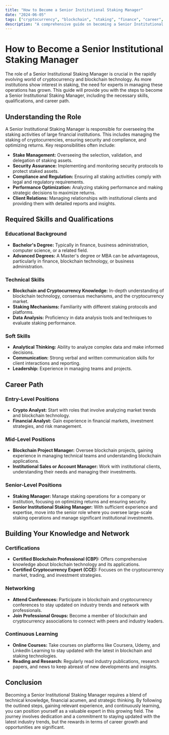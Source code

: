 ```yaml
---
title: "How to Become a Senior Institutional Staking Manager"
date: "2024-06-05"
tags: ["cryptocurrency", "blockchain", "staking", "finance", "career", "management"]
description: "A comprehensive guide on becoming a Senior Institutional Staking Manager, covering necessary skills, qualifications, and career path."
---
```


# How to Become a Senior Institutional Staking Manager

The role of a Senior Institutional Staking Manager is crucial in the rapidly evolving world of cryptocurrency and blockchain technology. As more institutions show interest in staking, the need for experts in managing these operations has grown. This guide will provide you with the steps to become a Senior Institutional Staking Manager, including the necessary skills, qualifications, and career path.

## Understanding the Role

A Senior Institutional Staking Manager is responsible for overseeing the staking activities of large financial institutions. This includes managing the staking of cryptocurrencies, ensuring security and compliance, and optimizing returns. Key responsibilities often include:

- **Stake Management:** Overseeing the selection, validation, and delegation of staking assets.
- **Security Assurance:** Implementing and monitoring security protocols to protect staked assets.
- **Compliance and Regulation:** Ensuring all staking activities comply with legal and regulatory requirements.
- **Performance Optimization:** Analyzing staking performance and making strategic decisions to maximize returns.
- **Client Relations:** Managing relationships with institutional clients and providing them with detailed reports and insights.

## Required Skills and Qualifications

### Educational Background

- **Bachelor's Degree:** Typically in finance, business administration, computer science, or a related field.
- **Advanced Degrees:** A Master's degree or MBA can be advantageous, particularly in finance, blockchain technology, or business administration.

### Technical Skills

- **Blockchain and Cryptocurrency Knowledge:** In-depth understanding of blockchain technology, consensus mechanisms, and the cryptocurrency market.
- **Staking Mechanisms:** Familiarity with different staking protocols and platforms.
- **Data Analysis:** Proficiency in data analysis tools and techniques to evaluate staking performance.

### Soft Skills

- **Analytical Thinking:** Ability to analyze complex data and make informed decisions.
- **Communication:** Strong verbal and written communication skills for client interactions and reporting.
- **Leadership:** Experience in managing teams and projects.

## Career Path

### Entry-Level Positions

- **Crypto Analyst:** Start with roles that involve analyzing market trends and blockchain technology.
- **Financial Analyst:** Gain experience in financial markets, investment strategies, and risk management.

### Mid-Level Positions

- **Blockchain Project Manager:** Oversee blockchain projects, gaining experience in managing technical teams and understanding blockchain applications.
- **Institutional Sales or Account Manager:** Work with institutional clients, understanding their needs and managing their investments.

### Senior-Level Positions

- **Staking Manager:** Manage staking operations for a company or institution, focusing on optimizing returns and ensuring security.
- **Senior Institutional Staking Manager:** With sufficient experience and expertise, move into the senior role where you oversee large-scale staking operations and manage significant institutional investments.

## Building Your Knowledge and Network

### Certifications

- **Certified Blockchain Professional (CBP):** Offers comprehensive knowledge about blockchain technology and its applications.
- **Certified Cryptocurrency Expert (CCE):** Focuses on the cryptocurrency market, trading, and investment strategies.

### Networking

- **Attend Conferences:** Participate in blockchain and cryptocurrency conferences to stay updated on industry trends and network with professionals.
- **Join Professional Groups:** Become a member of blockchain and cryptocurrency associations to connect with peers and industry leaders.

### Continuous Learning

- **Online Courses:** Take courses on platforms like Coursera, Udemy, and LinkedIn Learning to stay updated with the latest in blockchain and staking technologies.
- **Reading and Research:** Regularly read industry publications, research papers, and news to keep abreast of new developments and insights.

## Conclusion

Becoming a Senior Institutional Staking Manager requires a blend of technical knowledge, financial acumen, and strategic thinking. By following the outlined steps, gaining relevant experience, and continuously learning, you can position yourself as a valuable expert in this growing field. The journey involves dedication and a commitment to staying updated with the latest industry trends, but the rewards in terms of career growth and opportunities are significant.
